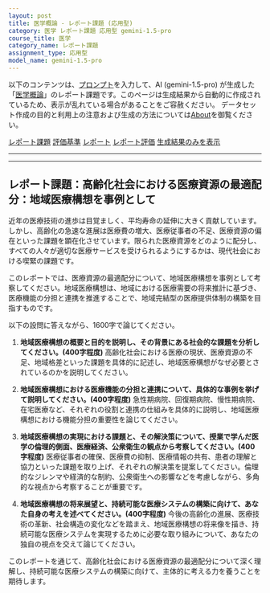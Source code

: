 ```yaml
---
layout: post
title: 医学概論 - レポート課題 (応用型)
category: 医学 レポート課題 応用型 gemini-1.5-pro
course_title: 医学
category_name: レポート課題
assignment_type: 応用型
model_name: gemini-1.5-pro
---
```


以下のコンテンツは、[プロンプト](https://github.com/takedatoshiyuki/synthetic_assignments/tree/main/generated/医学/gemini-1.5-pro/prompt_レポート課題-応用型.md)を入力して、AI (gemini-1.5-pro) が生成した「[医学概論](/contents/医学/)」のレポート課題です。このページは生成結果から自動的に作成されているため、表示が乱れている場合があることをご容赦ください。
データセット作成の目的と利用上の注意および生成の方法については[About](/About)を御覧ください。

[レポート課題](../レポート課題-応用型)
[評価基準](../評価基準-応用型)
[レポート](../レポート-応用型)
[レポート評価](../レポート評価-応用型)
[生成結果のみを表示](https://github.com/takedatoshiyuki/synthetic_assignments/tree/main/generated/医学/gemini-1.5-pro/レポート課題-応用型.md)
  

***
***
  
## レポート課題：高齢化社会における医療資源の最適配分：地域医療構想を事例として

近年の医療技術の進歩は目覚ましく、平均寿命の延伸に大きく貢献しています。しかし、高齢化の急速な進展は医療費の増大、医療従事者の不足、医療資源の偏在といった課題を顕在化させています。限られた医療資源をどのように配分し、すべての人々が適切な医療サービスを受けられるようにするかは、現代社会における喫緊の課題です。

このレポートでは、医療資源の最適配分について、地域医療構想を事例として考察してください。地域医療構想は、地域における医療需要の将来推計に基づき、医療機能の分担と連携を推進することで、地域完結型の医療提供体制の構築を目指すものです。

以下の設問に答えながら、1600字で論じてください。

1. **地域医療構想の概要と目的を説明し、その背景にある社会的な課題を分析してください。(400字程度)**  高齢化社会における医療の現状、医療資源の不足、地域格差といった課題を具体的に記述し、地域医療構想がなぜ必要とされているのかを説明してください。

2. **地域医療構想における医療機能の分担と連携について、具体的な事例を挙げて説明してください。(400字程度)**  急性期病院、回復期病院、慢性期病院、在宅医療など、それぞれの役割と連携の仕組みを具体的に説明し、地域医療構想における機能分担の重要性を論じてください。

3. **地域医療構想の実現における課題と、その解決策について、授業で学んだ医学の倫理的側面、医療経済、公衆衛生の観点から考察してください。(400字程度)**  医療従事者の確保、医療費の抑制、医療情報の共有、患者の理解と協力といった課題を取り上げ、それぞれの解決策を提案してください。倫理的なジレンマや経済的な制約、公衆衛生への影響などを考慮しながら、多角的な視点から考察することが重要です。

4. **地域医療構想の将来展望と、持続可能な医療システムの構築に向けて、あなた自身の考えを述べてください。(400字程度)**  今後の高齢化の進展、医療技術の革新、社会構造の変化などを踏まえ、地域医療構想の将来像を描き、持続可能な医療システムを実現するために必要な取り組みについて、あなたの独自の視点を交えて論じてください。


このレポートを通じて、高齢化社会における医療資源の最適配分について深く理解し、持続可能な医療システムの構築に向けて、主体的に考える力を養うことを期待します。
